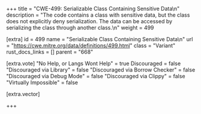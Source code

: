 +++
title = "CWE-499: Serializable Class Containing Sensitive Data\n"
description = "The code contains a class with sensitive data, but the class does not explicitly deny serialization. The data can be accessed by serializing the class through another class.\n"
weight = 499

[extra]
id = 499
name = "Serializable Class Containing Sensitive Data\n"
url = "https://cwe.mitre.org/data/definitions/499.html"
class = "Variant"
rust_docs_links = []
parent = "668"

[extra.vote]
"No Help, or Langs Wont Help" = true
Discouraged = false
"Discouraged via Library" = false
"Discouraged via Borrow Checker" = false
"Discouraged via Debug Mode" = false
"Discouraged via Clippy" = false
"Virtually Impossible" = false

[extra.vector]

+++